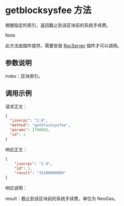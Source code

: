 # getblocksysfee 方法

根据指定的索引，返回截止到该区块前的系统手续费。
> [!Note]
>
> 此方法由插件提供，需要安装 [RpcServer](https://github.com/neo-project/neo-modules/releases) 插件才可以调用。

## 参数说明

index：区块索引。

## 调用示例

请求正文：

```json
{
  "jsonrpc": "2.0",
  "method": "getblocksysfee",
  "params": [70000],
  "id": 1
}
```

响应正文：

```json
{
    "jsonrpc": "2.0",
    "id": 1,
    "result": "33200000000"
}
```

响应说明：

result：截止到该区块前的系统手续费，单位为 NeoGas。